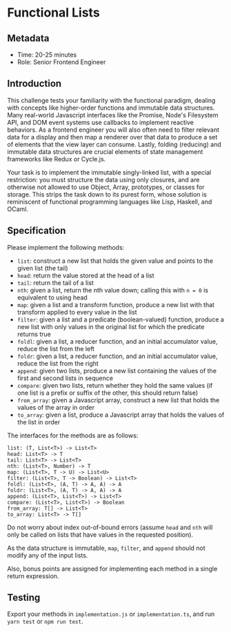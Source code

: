 # Functional Lists

## Metadata

- Time: 20-25 minutes
- Role: Senior Frontend Engineer

## Introduction

This challenge tests your familiarity with the functional paradigm, dealing with concepts like higher-order functions and immutable data structures. Many real-world Javascript interfaces like the Promise, Node's Filesystem API, and DOM event systems use callbacks to implement reactive behaviors. As a frontend engineer you will also often need to filter relevant data for a display and then map a renderer over that data to produce a set of elements that the view layer can consume. Lastly, folding (reducing) and immutable data structures are crucial elements of state management frameworks like Redux or Cycle.js.

Your task is to implement the immutable singly-linked list, with a special restriction: you must structure the data using only closures, and are otherwise not allowed to use Object, Array, prototypes, or classes for storage. This strips the task down to its purest form, whose solution is reminiscent of functional programming languages like Lisp, Haskell, and OCaml.

## Specification

Please implement the following methods:
- `list`: construct a new list that holds the given value and points to the given list (the tail)
- `head`: return the value stored at the head of a list
- `tail`: return the tail of a list
- `nth`: given a list, return the nth value down; calling this with `n = 0` is equivalent to using head
- `map`: given a list and a transform function, produce a new list with that transform applied to every value in the list
- `filter`: given a list and a predicate (boolean-valued) function, produce a new list with only values in the original list for which the predicate returns true
- `foldl`: given a list, a reducer function, and an initial accumulator value, reduce the list from the left
- `foldr`: given a list, a reducer function, and an initial accumulator value, reduce the list from the right
- `append`: given two lists, produce a new list containing the values of the first and second lists in sequence
- `compare`: given two lists, return whether they hold the same values (if one list is a prefix or suffix of the other, this should return false)
- `from_array`: given a Javascript array, construct a new list that holds the values of the array in order
- `to_array`: given a list, produce a Javascript array that holds the values of the list in order

The interfaces for the methods are as follows:
```
list: (T, List<T>) -> List<T>
head: List<T> -> T
tail: List<T> -> List<T>
nth: (List<T>, Number) -> T
map: (List<T>, T -> U) -> List<U>
filter: (List<T>, T -> Boolean) -> List<T>
foldl: (List<T>, (A, T) -> A, A) -> A
foldr: (List<T>, (A, T) -> A, A) -> A
append: (List<T>, List<T>) -> List<T>
compare: (List<T>, List<T>) -> Boolean
from_array: T[] -> List<T>
to_array: List<T> -> T[]
```

Do not worry about index out-of-bound errors (assume `head` and `nth` will only be called on lists that have values in the requested position).

As the data structure is immutable, `map`, `filter`, and `append` should not modify any of the input lists.

Also, bonus points are assigned for implementing each method in a single return expression.

## Testing

Export your methods in `implementation.js` or `implementation.ts`, and run `yarn test` or `npm run test`.
